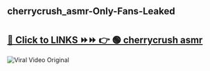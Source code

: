 
 ## cherrycrush_asmr-Only-Fans-Leaked

# <h2><a href="https://clipsfans.com/cherrycrush_asmr&ref=git">🔗 Click to LINKS ⏩⏩ 👉 🟢 cherrycrush asmr </a></h2>

<a href="https://clipsfans.com/cherrycrush_asmr&ref=git" rel="nofollow" data-target="animated-image.originalLink"><img src="https://i.ibb.co.com/xMMVF88/686577567.gif" alt="Viral Video Original" style="max-width: 100%; display: inline-block;" data-target="animated-image.originalImage"></a>
